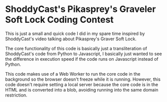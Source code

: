 # ShoddyCast's Pikasprey's Graveler Soft Lock Coding Contest

This is just a small and quick code I did in my spare time inspired by ShoddyCast's video talking about Pikasprey's Graver Soft Lock.

The core functionality of this code is basically just a transliteration of ShoddyCast's code from Python to Javascript, I basically just wanted to see the difference in execution speed if the code runs on Javascript instead of Python.

This code makes use of a Web Worker to run the core code in the background so the browser doesn't freeze while it is running. However, this code doesn't require setting a local server because the core code is in the HTML and is converted into a blob, avoiding running into the same domain restriction.